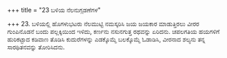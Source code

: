 +++
title = "23 ಬಳಿಯ ನೆಲನುಗ್ಗಡಣೆಗಳ"

+++
23. ಬಳಿಯಲ್ಲಿ ಹೊಗಳುಭಟರು ನೆಲಮುಟ್ಟಿ ನಮಸ್ಕರಿಸಿ ಜಯ ಜಯಕಾರ ಮಾಡುತ್ತಿರಲು ವೀರರ ಗುಂಪಿನೊಡನೆ ಬಂದು ಪಲ್ಲಕ್ಕಿಯಿಂದ ಇಳಿದು, ಕರ್ಣನು ನಸುನಗುತ್ತ ರಥವನ್ನು ಏರಿದನು. ಚಪಲಗತಿಯ ಹಯಗಳಿಗೆ ಹುರಿಕಟ್ಟಾದ ಕಡಿವಾಣ ತೊಡಿಸಿ ಕುದುರೆಗಳನ್ನು ಎಡಕ್ಕೊಮ್ಮೆ ಬಲಕ್ಕೊಮ್ಮೆ ಓಡಾಡಿಸಿ, ವೀರನಾದ ಶಲ್ಯನು ತನ್ನ ಸಾರಥಿತನವನ್ನು ತೋರಿಸಿದನು.